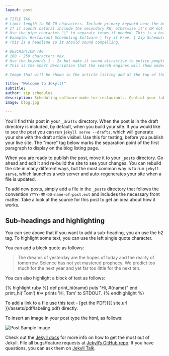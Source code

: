 ```yaml
---
layout: post

# TITLE TAG
# Limit length to 50-70 characters. Include primary keyword near the beginning of the the tag. 
# If it sounds natural include the secondary KW, otherwise it's OK not to have it.
# Use the pipe character "|" to separate terms if needed. This is a headline and should be compelling
# Example: Restaurant Scheduling Software | Try it Free. | Zip Schedules
# This is a headline so it should sound compelling.  

# DESCRIPTION TAG
# 160 - 250 characters max.  
# Use the keywords 1 - 2x but make it sound attractive to entice people to click on the link.
# This is the short description that the search engines will show under the page link that is displayed.

# Image that will be shown in the article listing and at the top of the article.

title: "Welcome to Jekyll!"
subtitle: 
author: zip schedules
description: Scheduling software made for restaurants. Control your labor costs, communicate with staff and keep everyone in-the-loop with a free mobile apps.
image: blog.jpg

---
```


You’ll find this post in your `_drafts` directory. When the post is in the draft directory is included, by default, when you build your site. If you would like to see the post you can run `jekyll serve --drafts`, which will generate your site with the draft article visibel. Use this for testing, before you publish your live site.
The "more" tag below marks the separation point of the first paragraph to display on the blog listing page.
<!--more-->
When you are ready to publish the post, move it to your `_posts` directory. Go ahead and edit it and re-build the site to see your changes. You can rebuild the site in many different ways, but the most common way is to run `jekyll serve`, which launches a web server and auto-regenerates your site when a file is updated.

To add new posts, simply add a file in the `_posts` directory that follows the convention `YYYY-MM-DD-name-of-post.ext` and includes the necessary front matter. Take a look at the source for this post to get an idea about how it works.

<h2>Sub-headings and highlighting </h2>
You can see above that if you want to add a sub-heading, you an use the h2 tag. To highlight some text, you can use the left single quote character.

You can add a block quote as follows:
<blockquote>The dreams of yesterday are the hopes of today and the reality of tomorrow. Science has not yet mastered prophecy. We predict too much for the next year and yet far too little for the next ten.</blockquote>


You can also highlight a block of text as follows:

{% highlight ruby %}
def print_hi(name)
  puts "Hi, #{name}"
end
print_hi('Tom')
#=> prints 'Hi, Tom' to STDOUT.
{% endhighlight %}

To add a link to a file use this text - [get the PDF]({{ site.url }}/assets/pdf/labeling.pdf) directly.

To insert an image in your post type the html, as follows: 

<img src="{{ site.baseurl }}/assets/images/post-sample-image.png" alt="Post Sample Image">


Check out the [Jekyll docs][jekyll-docs] for more info on how to get the most out of Jekyll. File all bugs/feature requests at [Jekyll’s GitHub repo][jekyll-gh]. If you have questions, you can ask them on [Jekyll Talk][jekyll-talk].

[jekyll-docs]: http://jekyllrb.com/docs/home
[jekyll-gh]:   https://github.com/jekyll/jekyll
[jekyll-talk]: https://talk.jekyllrb.com/
